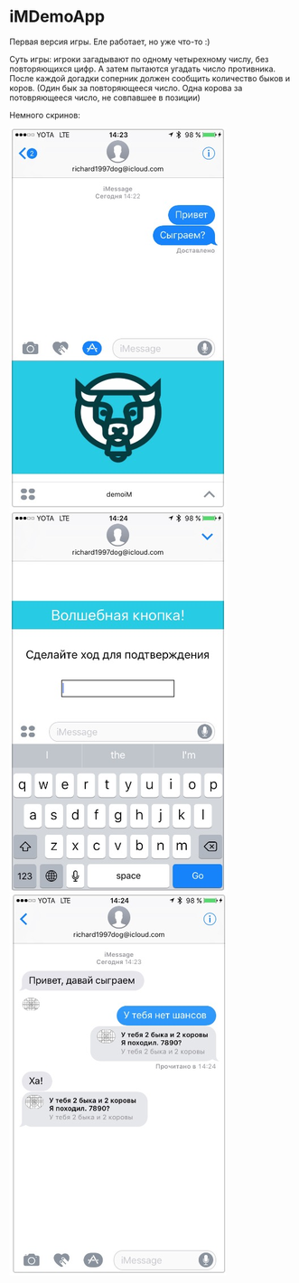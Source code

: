 # iMDemoApp

Первая версия игры. Еле работает, но уже что-то :) 

Суть игры: игроки загадывают по одному четырехному числу, без повторяющихся цифр. 
А затем пытаются угадать число противника. После каждой догадки соперник должен сообщить количество быков и коров. 
(Один бык за повторяющееся число. Одна корова за потовряющееся число, не совпавшее в позиции)

Немного скринов: 

![alt tag](https://github.com/kekcik/iMDemoApp/blob/master/imgForGit/s1.JPEG)
![alt tag](https://github.com/kekcik/iMDemoApp/blob/master/imgForGit/s3.JPEG)
![alt tag](https://github.com/kekcik/iMDemoApp/blob/master/imgForGit/s4.JPEG)
